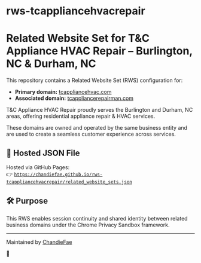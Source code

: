 # rws-tcappliancehvacrepair
# Related Website Set for T&C Appliance HVAC Repair – Burlington, NC  & Durham, NC

This repository contains a Related Website Set (RWS) configuration for:

- **Primary domain:** [tcappliancehvac.com](https://tcappliancehvac.com)
- **Associated domain:** [tcappliancerepairman.com](https://tcappliancerepairman.com)

T&C Appliance HVAC Repair proudly serves the Burlington and Durham, NC areas, offering residential appliance repair & HVAC services.

These domains are owned and operated by the same business entity and are used to create a seamless customer experience across services.

## 🔗 Hosted JSON File

Hosted via GitHub Pages:  
👉 [`https://chandiefae.github.io/rws-tcappliancehvacrepair/related_website_sets.json`](https://chandiefae.github.io/rws-tcappliancehvacrepair/related_website_sets.json)

## 🛠️ Purpose

This RWS enables session continuity and shared identity between related business domains under the Chrome Privacy Sandbox framework.

---

Maintained by [ChandieFae](https://github.com/ChandieFae)



🔗

